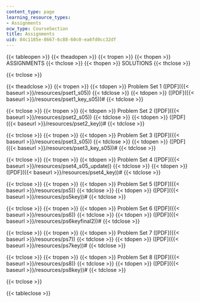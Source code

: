 ```yaml
---
content_type: page
learning_resource_types:
- Assignments
ocw_type: CourseSection
title: Assignments
uid: 84c1185e-8667-6c88-60c0-ea6fd0cc32df
---
```


{{< tableopen >}}
{{< theadopen >}}
{{< tropen >}}
{{< thopen >}}
ASSIGNMENTS
{{< thclose >}}
{{< thopen >}}
SOLUTIONS
{{< thclose >}}

{{< trclose >}}

{{< theadclose >}}
{{< tropen >}}
{{< tdopen >}}
Problem Set 1 ([PDF]({{< baseurl >}}/resources/pset1_s05))
{{< tdclose >}}
{{< tdopen >}}
([PDF]({{< baseurl >}}/resources/pset1_key_s05))#
{{< tdclose >}}

{{< trclose >}}
{{< tropen >}}
{{< tdopen >}}
Problem Set 2 ([PDF]({{< baseurl >}}/resources/pset2_s05))
{{< tdclose >}}
{{< tdopen >}}
([PDF]({{< baseurl >}}/resources/pset2_key))#
{{< tdclose >}}

{{< trclose >}}
{{< tropen >}}
{{< tdopen >}}
Problem Set 3 ([PDF]({{< baseurl >}}/resources/pset3_s05))
{{< tdclose >}}
{{< tdopen >}}
([PDF]({{< baseurl >}}/resources/pset3_key_s05))#
{{< tdclose >}}

{{< trclose >}}
{{< tropen >}}
{{< tdopen >}}
Problem Set 4 ([PDF]({{< baseurl >}}/resources/pset4_s05_update))
{{< tdclose >}}
{{< tdopen >}}
([PDF]({{< baseurl >}}/resources/pset4_key))#
{{< tdclose >}}

{{< trclose >}}
{{< tropen >}}
{{< tdopen >}}
Problem Set 5 ([PDF]({{< baseurl >}}/resources/ps5))
{{< tdclose >}}
{{< tdopen >}}
([PDF]({{< baseurl >}}/resources/ps5key))#
{{< tdclose >}}

{{< trclose >}}
{{< tropen >}}
{{< tdopen >}}
Problem Set 6 ([PDF]({{< baseurl >}}/resources/ps6))
{{< tdclose >}}
{{< tdopen >}}
([PDF]({{< baseurl >}}/resources/ps6keyfinal2))#
{{< tdclose >}}

{{< trclose >}}
{{< tropen >}}
{{< tdopen >}}
Problem Set 7 ([PDF]({{< baseurl >}}/resources/ps7))
{{< tdclose >}}
{{< tdopen >}}
([PDF]({{< baseurl >}}/resources/ps7key))#
{{< tdclose >}}

{{< trclose >}}
{{< tropen >}}
{{< tdopen >}}
Problem Set 8 ([PDF]({{< baseurl >}}/resources/ps8))
{{< tdclose >}}
{{< tdopen >}}
([PDF]({{< baseurl >}}/resources/ps8key))#
{{< tdclose >}}

{{< trclose >}}

{{< tableclose >}}